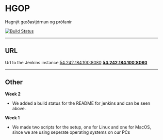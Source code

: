 # HGOP

Hagnýt gæðastjórnun og prófanir

[![Build Status](http://54.242.184.100:8080/buildStatus/icon?job=Github+pipeline)](http://54.242.184.100:8080/job/Github%20pipeline/)

---

## URL
Url to the Jenkins instance
[54.242.184.100:8080](54.242.184.100:8080)
<a href="54.242.184.100:8080">**54.242.184.100:8080**</a>

---

## Other

**Week 2**
* We added a build status for the README for jenkins and can be seen above.

**Week 1**
* We made two scripts for the setup, one for Linux and one for MacOS, since we are using seperate operating systems on our PCs